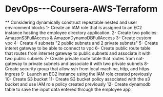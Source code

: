 # DevOps---Coursera-AWS-Terraform

** Considering dynamically construct repeatable nested and user environment blocks 
1- Create an IAM role that is assigned to an EC2 instance hosting the employee directory application. 
2- Create two policies: AmazonS3FullAccess & AmazonDynamoDBFullAccess 
3- Create custom vpc 4- Create 
4 subnets "2 public subnets and 2 private subnets" 
5- Create interet gateway to be able to connect to vpc 
6- Create public route table that routes from internet gateway to public subnets and associate it with two public subnets 
7- Create private route table that routes from nat-gateway to private subnets and associate it with two private subnets 
8- Create security group that allow ssh from local machine, http, and https ingress 
9- Launch an EC2 instance using the IAM role created previously 
10- Create S3 bucket 
11- Create S3 bucket policy associated with the s3 bucket and use IAM role policy created previously
12- Create dynamodb table to save the input data entered through the employee app
